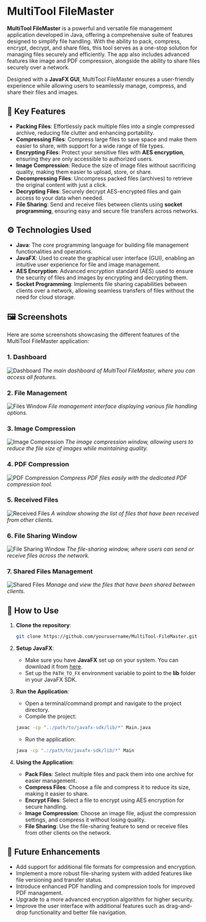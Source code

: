 # MultiTool FileMaster

**MultiTool FileMaster** is a powerful and versatile file management application developed in Java, offering a comprehensive suite of features designed to simplify file handling. With the ability to pack, compress, encrypt, decrypt, and share files, this tool serves as a one-stop solution for managing files securely and efficiently. The app also includes advanced features like image and PDF compression, alongside the ability to share files securely over a network.

Designed with a **JavaFX GUI**, MultiTool FileMaster ensures a user-friendly experience while allowing users to seamlessly manage, compress, and share their files and images.

## 🌟 Key Features

- **Packing Files**: Effortlessly pack multiple files into a single compressed archive, reducing file clutter and enhancing portability.
- **Compressing Files**: Compress large files to save space and make them easier to share, with support for a wide range of file types.
- **Encrypting Files**: Protect your sensitive files with **AES encryption**, ensuring they are only accessible to authorized users.
- **Image Compression**: Reduce the size of image files without sacrificing quality, making them easier to upload, store, or share.
- **Decompressing Files**: Uncompress packed files (archives) to retrieve the original content with just a click.
- **Decrypting Files**: Securely decrypt AES-encrypted files and gain access to your data when needed.
- **File Sharing**: Send and receive files between clients using **socket programming**, ensuring easy and secure file transfers across networks.

## ⚙️ Technologies Used

- **Java**: The core programming language for building file management functionalities and operations.
- **JavaFX**: Used to create the graphical user interface (GUI), enabling an intuitive user experience for file and image management.
- **AES Encryption**: Advanced encryption standard (AES) used to ensure the security of files and images by encrypting and decrypting them.
- **Socket Programming**: Implements file sharing capabilities between clients over a network, allowing seamless transfers of files without the need for cloud storage.

## 🖼️ Screenshots

Here are some screenshots showcasing the different features of the MultiTool FileMaster application:

### 1. **Dashboard**
![Dashboard](./MultiTool_FileMaster_Dashboard.png)
*The main dashboard of MultiTool FileMaster, where you can access all features.*

### 2. **File Management**
![Files Window](./MultiTool_FileMaster_Files.png)
*File management interface displaying various file handling options.*

### 3. **Image Compression**
![Image Compression](./MultiTool_FileMaster_Image_Master.png)
*The image compression window, allowing users to reduce the file size of images while maintaining quality.*

### 4. **PDF Compression**
![PDF Compression](./MultiTool_FileMaster_PDF_Master.png)
*Compress PDF files easily with the dedicated PDF compression tool.*

### 5. **Received Files**
![Received Files](./MultiTool_FileMaster_Received_Files_window.png)
*A window showing the list of files that have been received from other clients.*

### 6. **File Sharing Window**
![File Sharing Window](./MultiTool_FileMaster_Share_File_window.png)
*The file-sharing window, where users can send or receive files across the network.*

### 7. **Shared Files Management**
![Shared Files](./MultiTool_FileMaster_Share_Files.png)
*Manage and view the files that have been shared between clients.*

## 🚀 How to Use

1. **Clone the repository**:
    ```bash
    git clone https://github.com/yourusername/MultiTool-FileMaster.git
    ```

2. **Setup JavaFX**:
    - Make sure you have **JavaFX** set up on your system. You can download it from [here](https://openjfx.io/).
    - Set up the `PATH_TO_FX` environment variable to point to the **lib** folder in your JavaFX SDK.

3. **Run the Application**:
    - Open a terminal/command prompt and navigate to the project directory.
    - Compile the project:
    ```bash
    javac -cp ".:/path/to/javafx-sdk/lib/*" Main.java
    ```
    - Run the application:
    ```bash
    java -cp ".:/path/to/javafx-sdk/lib/*" Main
    ```

4. **Using the Application**:
    - **Pack Files**: Select multiple files and pack them into one archive for easier management.
    - **Compress Files**: Choose a file and compress it to reduce its size, making it easier to share.
    - **Encrypt Files**: Select a file to encrypt using AES encryption for secure handling.
    - **Image Compression**: Choose an image file, adjust the compression settings, and compress it without losing quality.
    - **File Sharing**: Use the file-sharing feature to send or receive files from other clients on the network.

## 🔧 Future Enhancements

- Add support for additional file formats for compression and encryption.
- Implement a more robust file-sharing system with added features like file versioning and transfer status.
- Introduce enhanced PDF handling and compression tools for improved PDF management.
- Upgrade to a more advanced encryption algorithm for higher security.
- Improve the user interface with additional features such as drag-and-drop functionality and better file navigation.

